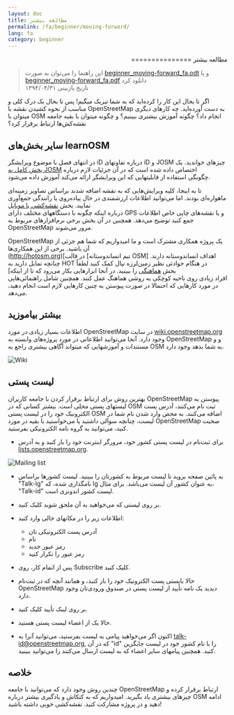 ```yaml
---
layout: doc
title: مطالعه بیشتر
permalink: /fa/beginner/moving-forward/
lang: fa
category: beginner
---
```


<p dir=rtl>
مطالعه بیشتر
===============

> این راهنما را می‌توان به صورت [beginner_moving-forward_fa.odt](/files/beginner_moving-forward_fa.odt) و یا [beginner_moving-forward_fa.pdf](/files/beginner_moving-forward_fa.pdf) دانلود کرد  
تاریخ بازبینی ۱۳۹۴/۰۴/۳۱  

اگر تا بحال این کار را کرده‌اید که به شما تبریک میگیم! پس تا بحال 
یک درک کلی و مناسب از نحوه کشیدن نقشه با OpenStreetMap به دست آورده‌اید. چه کارهای دیگری 
میتوان با OSM انجام داد؟ چگونه آموزش بیشتری ببینیم؟ و چگونه میتوان با بقیه 
جامعه نقشه‌کش‌ها ارتباط برقرار کرد؟

سایر بخش‌های learnOSM
---------------------------

در انتهای فصل با موضوع ویرایشگر iD درباره تفاوتهای iD و JOSM چیزهای خواندید. 
یک [بخش کامل به JOSM](/fa/josm/) اختصاص داده شده است که در آن جزئیات لازم درباره  
چگونگی استفاده از قابلیتهایی که این ویرایشگر ارائه می‌کند آموزش داده می‌شود.

 تا به اینجا، کلیه ویرایش‌هایی که به نقشه اضافه شدند براساس تصاویر زمینه‌ای ماهواره‌ای بودند. اما می‌توانید اطلاعات ارزشمندی 
در حال پیاده‌روی یا رانندگی جمع‌آوری نمایید. بخش [نقشه‌کشی با موبایل](/fa/mobile-mapping/)  
درباره اینکه چگونه با دستگاههای مختلف دارای GPS و یا نقشه‌های چاپی خاص اطلاعات جمع کنید توضیح می‌دهد.
همچنین در آن بخش برخی نرم‌افزارهای مربوط به OpenStreetMap مرور می‌شوند.

OpenStreetMap یک پروژه همکاری مشترک است و ما امیدواریم که شما هم جزئی از آن باشید. برخی از این همکاری‌ها  
(http://hotosm.org)[در قالب [تیم انساندوستانه OSM] اهداف انساندوستانه دارند. 
چنانچه تمایل دارید به HOT در هنگام حوادثی نظیر زمین‌لرزه نپال کمک کنید لطفاً  
[بخش [هماهنگی](/fa/coordination/) را ببینید. در آنجا ابزارهایی بکار می‌رود که تا از اینکه  
افراد زیادی روی ناحیه کوچکی به روشی هماهنگ عمل کنند. همچنین شامل راهنمائی‌هایی در مورد کارهایی که احتمالا در 
صورت پیوستن به چنین کارهایی لازم است انجام دهید، می‌دهد.


بیشتر بیاموزید
----------

اطلاعات بسیار زیادی در مورد OpenStreetMap در سایت 
[wiki.openstreetmap.org](http://wiki.openstreetmap.org/) وجود دارد. آنجا می‌توانید
اطلاعاتی در مورد پروژه‌های وابسته به OpenStreetMap و
و مستندات و آموزشهایی که میتواند آگاهی بیشتری راجع به OSM به شما بدهد وجود دارد.

![Wiki][]

<!-- also more info on this site once it is prepared -->

لیست پستی
------------

بهترین روش برای ارتباط برقرار کردن با جامعه کاربران OpenStreetMap 
پیوستن به لیستهای پستی محلی است. بیشتر کسانی که در OSM ثبت نام می‌کنند، آدرس پست الکترونیک 
خود را در لیست پستی OSM اضافه می‌کنند. به محض وارد شدن نام شما در لیست، چنانچه 
سوالی داشتید یا می‌خواستید با بقیه در مورد OpenStreetMap صحبت کنید، می‌توانید به گروه 
نامه الکترونیکی بفرستید.

- برای ثبت‌نام در لیست پستی کشور خود، مرورگر اینترنت خود را 
    باز کنید و به آدرس 
    [lists.openstreetmap.org](http://lists.openstreetmap.org/).

![Mailing list][]

- به پائین صفحه بروید تا لیست مربوط به کشورتان را ببینید.
    لیست کشورها براساس "Talk-lg" نامگذاری شده، که lg به عنوان 
    کشور آن لیست می‌باشد. برای مثال، "Talk-id" لیست کشور 
    اندونزی است.
- بر روی لیستی که می‌خواهید به آن ملحق شوید کلیک کنید.
- اطلاعات زیر را در مکانهای خالی وارد کنید:

     - آدرس پست الکترونیکی تان
    - نام
    - رمز عبور جدید
    - رمز عبور را تکرار کنید

- پس از اتمام کار، روی Subscribe کلیک کنید.
- حالا بایستی پست الکترونیک خود را باز کنید، و همانند آنچه که در ثبت‌نام 
    OpenStreetMap دیدید یک نامه تأیید از لیست پستی در
    صندوق ورودی‌تان وجود دارد.
- بر روی لینک تأیید کلیک کنید.
- حالا یک از اعضاء لیست پستی هستید.
- اکنون اگر می‌خواهید پیامی به لیست بفرستید، می‌توانید آنرا به 
    [talk-id@openstreetmap.org](mailto:talk-id@openstreetmap.org),
    که در آن "id" را با نام کشور خود در لیست جایگزین کنید. همچنین پیامهای 
    سایر اعضاء که به لیست ارسال می‌کنند را می‌توانید ببینید.

<!-- این قسمت شاید بعداً بیشتر گسترش پیدا می‌کند
MapOSMatic
----------

یکی از این پروژه‌ها، پروژه‌ای به نام MapOSMatic است که می‌توانید از طریق مرورگر به آدرس 
[maposmatic.org](http://www.maposmatic.org/) به آن دسترسی پیدا کنید. این پروژه 
ابزار ساده‌ای برای چاپ محدوده انتخابی از نقشه است. این پروژه 
به طور خودکار نقشه را به همراه شبکه‌ای از خط‌وط بر روی آن و 
ایندکسی از مکانهایی که در آن نقشه وجود دارد، ایجاد می‌کند.

![MapOSMatic][]
-->


خلاصه
-------

چندین روش وجود دارد که می‌توانید با 
جامعه OpenStreetMap ارتباط برقرار کرده و چیزهای بیشتری یاد بگیرید. امیدواریم که به 
کنکاش و یادگیری بیشتر درباره OSM ادامه دهید و در پروژه مشارکت کنید.
نقشه‌کشی خوبی داشته باشید!


[MapOSMatic]: /images/beginner/maposmatic-homepage.png
[Wiki]: /images/beginner/osm-wiki.png
[Mailing list]: /images/beginner/osm-mailing-lists.png
